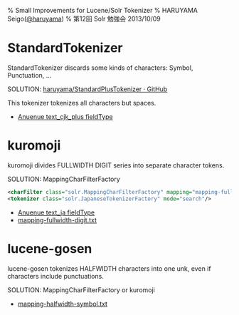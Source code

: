 % Small Improvements for Lucene/Solr Tokenizer
% HARUYAMA Seigo([@haruyama](https://twitter.com/haruyama))
% 第12回 Solr 勉強会 2013/10/09

# StandardTokenizer

StandardTokenizer discards some kinds of characters: Symbol, Punctuation, ...

SOLUTION: [haruyama/StandardPlusTokenizer · GitHub](https://github.com/haruyama/StandardPlusTokenizer)

This tokenizer tokenizes all characters but spaces.

* [Anuenue text_cjk_plus fieldType](https://github.com/haruyama/Anuenue/blob/9bc4e8853cb2e2bbbcfdd740efeefedb9d98cdf8/src/solr/collection1/conf/schema.xml#L101)

# kuromoji

kuromoji divides FULLWIDTH DIGIT series into separate character tokens.

SOLUTION: MappingCharFilterFactory

```xml
<charFilter class="solr.MappingCharFilterFactory" mapping="mapping-fullwidth-digit.txt" />
<tokenizer class="solr.JapaneseTokenizerFactory" mode="search"/>
```

* [Anuenue text_ja fieldType](https://github.com/haruyama/Anuenue/blob/9bc4e8853cb2e2bbbcfdd740efeefedb9d98cdf8/src/solr/collection1/conf/schema.xml#L40)
* [mapping-fullwidth-digit.txt](https://github.com/haruyama/Anuenue/blob/9bc4e8853cb2e2bbbcfdd740efeefedb9d98cdf8/src/solr/collection1/conf/mapping-fullwidth-digit.txt)

# lucene-gosen

lucene-gosen tokenizes HALFWIDTH characters into one unk, even if characters include punctuations.

SOLUTION: MappingCharFilterFactory or kuromoji

* [mapping-halfwidth-symbol.txt](https://github.com/haruyama/Anuenue/blob/9bc4e8853cb2e2bbbcfdd740efeefedb9d98cdf8/src/solr/collection1/conf/mapping-halfwidth-symbol.txt)
